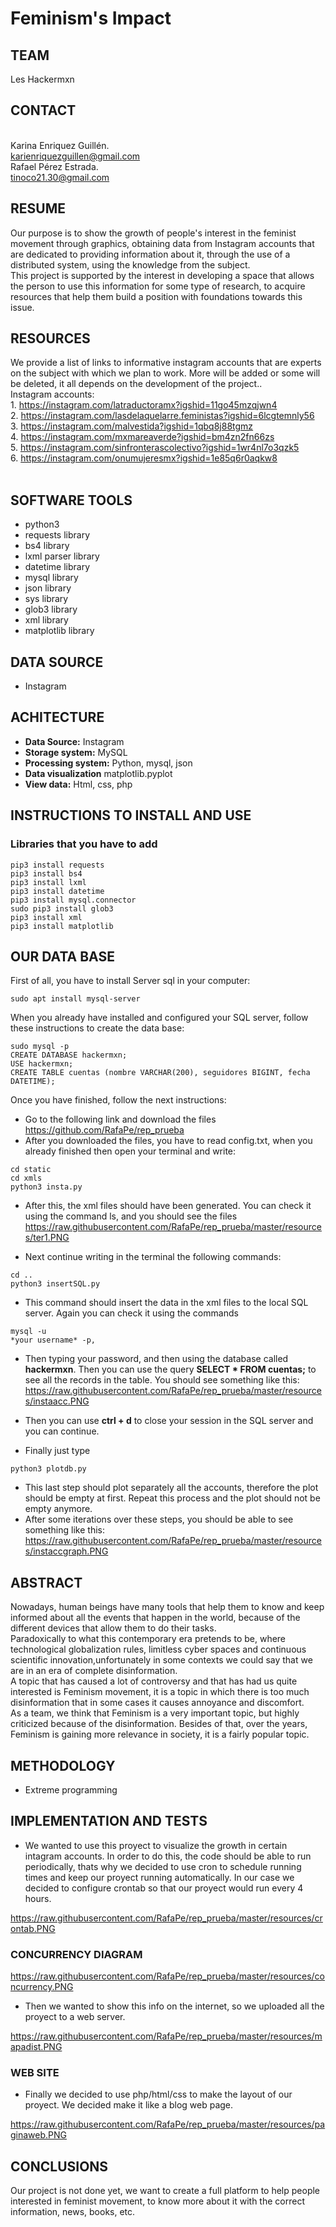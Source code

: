 # Feminism's Impact
## **TEAM**
Les Hackermxn
## CONTACT
<br/>Karina Enriquez Guillén.<br/>
karienriquezguillen@gmail.com<br/>
Rafael Pérez Estrada.<br/>
tinoco21.30@gmail.com
## RESUME 
Our purpose is to show the growth of people's interest in the feminist movement through graphics, obtaining data from Instagram accounts that are dedicated to providing information about it, through the use of a distributed system, using the  knowledge from the subject.<br/>
This project is supported by the interest in developing a space that allows the person to use this information for some type of research, to acquire resources that help them build a position with foundations towards this issue. <br/>
## RESOURCES
We provide a list of links to informative instagram accounts that are experts on the subject with which we plan to work. More will be added or some will be deleted, it all depends on the development of the project..
<br/>Instagram accounts:<br/>
	1. https://instagram.com/latraductoramx?igshid=11go45mzqjwn4<br/>
	2. https://instagram.com/lasdelaquelarre.feministas?igshid=6lcgtemnly56<br/>
	3. https://instagram.com/malvestida?igshid=1qbq8j88tgmz<br/>
	4. https://instagram.com/mxmareaverde?igshid=bm4zn2fn66zs<br/>
	5. https://instagram.com/sinfronterascolectivo?igshid=1wr4nl7o3qzk5<br/>
	6. https://instagram.com/onumujeresmx?igshid=1e85q6r0aqkw8<br/>
</br>
## SOFTWARE TOOLS
- python3
- requests library
- bs4 library
- lxml parser library
- datetime library
- mysql library
- json library
- sys library
- glob3 library
- xml library
- matplotlib library

## DATA SOURCE
- Instagram

## ACHITECTURE
- **Data Source:** Instagram
- **Storage system:** MySQL
- **Processing system:** Python, mysql, json
- **Data visualization** matplotlib.pyplot
- **View data:** Html, css, php

## INSTRUCTIONS TO INSTALL AND USE
### Libraries that you have to add
```
pip3 install requests
pip3 install bs4
pip3 install lxml
pip3 install datetime
pip3 install mysql.connector
sudo pip3 install glob3
pip3 install xml
pip3 install matplotlib
```
## OUR DATA BASE
First of all, you have to install Server sql in your computer:
```
sudo apt install mysql-server
```
When you already have installed  and configured your SQL server, follow these instructions to create the data base:
```
sudo mysql -p
CREATE DATABASE hackermxn;
USE hackermxn;
CREATE TABLE cuentas (nombre VARCHAR(200), seguidores BIGINT, fecha DATETIME);
```
Once you have finished, follow the next instructions:
- Go to the following link and download the files 
https://github.com/RafaPe/rep_prueba </br>
- After you downloaded the files, you have to read config.txt, when you already finished then open your terminal and write: 
```
cd static
cd xmls
python3 insta.py
```
- After this, the xml files should have been generated. You can check it using the command ls, and you should see the files 
https://raw.githubusercontent.com/RafaPe/rep_prueba/master/resources/ter1.PNG


- Next continue writing in the terminal the following commands: 
```
cd ..
python3 insertSQL.py
```

- This command should insert the data in the xml files to the local SQL server. Again you can check it using the commands 
```
mysql -u 
*your username* -p,
```
- Then typing your password, and then using the database called **hackermxn**. Then you can use the query **SELECT * FROM cuentas;** to see all the records in the table. You should see something like this:
https://raw.githubusercontent.com/RafaPe/rep_prueba/master/resources/instaacc.PNG

- Then you can use **ctrl + d** to close your session in the SQL server and you can continue.
- Finally just type
```
python3 plotdb.py
```
- This last step should plot separately all the accounts, therefore the plot should be empty at first. Repeat this process and the plot should not be empty anymore.  
- After some iterations over these steps, you should be able to see something like this:
https://raw.githubusercontent.com/RafaPe/rep_prueba/master/resources/instaccgraph.PNG
 
 ## ABSTRACT
Nowadays, human beings have many tools that help them to know and keep informed about all the events that happen in the world, because of the different devices that allow them to do their tasks.<br/>
Paradoxically to what this contemporary era pretends to be, where technological globalization rules, limitless cyber spaces and continuous scientific innovation,unfortunately in some contexts we could say that we are in an era of complete disinformation.<br/>
A topic that has caused a lot of controversy and that has had us quite interested is Feminism movement, it is a topic in which there is too much disinformation that in some cases it causes annoyance and discomfort.<br/>
As a team, we think that Feminism is a very important topic, but highly criticized because of the disinformation. Besides of that, over the years, Feminism is gaining more relevance in society, it is a fairly popular topic.
 
 ## METHODOLOGY
 - Extreme programming
 
## IMPLEMENTATION AND TESTS
- We wanted to use this proyect to visualize the growth in certain intagram accounts. In order to do this, the code should be able to run periodically, thats why we decided to use cron to schedule running times and keep our proyect running automatically. In our case we decided to configure crontab so that our proyect would run every 4 hours.

https://raw.githubusercontent.com/RafaPe/rep_prueba/master/resources/crontab.PNG

### CONCURRENCY DIAGRAM
https://raw.githubusercontent.com/RafaPe/rep_prueba/master/resources/concurrency.PNG

- Then we wanted to show this info on the internet, so we uploaded all the proyect to a web server.

https://raw.githubusercontent.com/RafaPe/rep_prueba/master/resources/mapadist.PNG

### WEB SITE
-  Finally we decided to use php/html/css to make the layout of our proyect. We decided make it like a blog web page.

https://raw.githubusercontent.com/RafaPe/rep_prueba/master/resources/paginaweb.PNG

## CONCLUSIONS
Our project is not done yet, we want to create a full platform to help people interested in feminist movement, to know more about it with the correct information, news, books, etc. 


 

